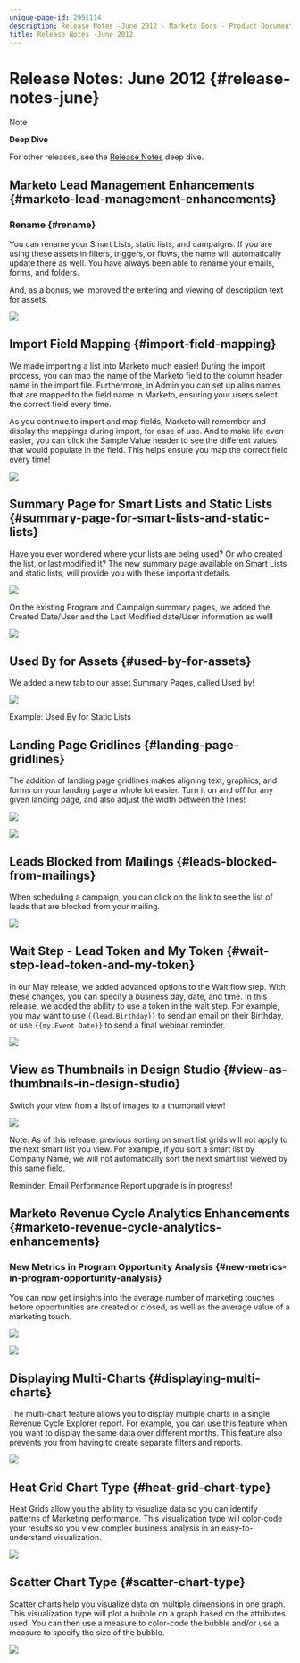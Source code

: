```yaml
---
unique-page-id: 2951114
description: Release Notes -June 2012 - Marketo Docs - Product Documentation
title: Release Notes -June 2012
---
```


# Release Notes: June 2012 {#release-notes-june}

>[!NOTE]
>
>**Deep Dive**
>
>For other releases, see the [Release Notes](http://docs.marketo.com/display/docs/release+notes) deep dive.

## Marketo Lead Management Enhancements {#marketo-lead-management-enhancements}

### Rename {#rename}

You can rename your Smart Lists, static lists, and campaigns. If you are using these assets in filters, triggers, or flows, the name will automatically update there as well. You have always been able to rename your emails, forms, and folders.

And, as a bonus, we improved the entering and viewing of description text for assets.

![](assets/image2014-9-23-10-3a23-3a10.png)

## Import Field Mapping {#import-field-mapping}

We made importing a list into Marketo much easier! During the import process, you can map the name of the Marketo field to the column header name in the import file. Furthermore, in Admin you can set up alias names that are mapped to the field name in Marketo, ensuring your users select the correct field every time.

As you continue to import and map fields, Marketo will remember and display the mappings during import, for ease of use. And to make life even easier, you can click the Sample Value header to see the different values that would populate in the field. This helps ensure you map the correct field every time!

![](assets/image2014-9-23-10-3a23-3a27.png)

## Summary Page for Smart Lists and Static Lists {#summary-page-for-smart-lists-and-static-lists}

Have you ever wondered where your lists are being used? Or who created the list, or last modified it? The new summary page available on Smart Lists and static lists, will provide you with these important details.

![](assets/image2014-9-23-10-3a23-3a40.png)

On the existing Program and Campaign summary pages, we added the Created Date/User and the Last Modified date/User information as well!

![](assets/image2014-9-23-10-3a23-3a54.png)

## Used By for Assets {#used-by-for-assets}

We added a new tab to our asset Summary Pages, called Used by!

![](assets/image2014-9-23-10-3a24-3a5.png)

Example: Used By for Static Lists

## Landing Page Gridlines {#landing-page-gridlines}

The addition of landing page gridlines makes aligning text, graphics, and forms on your landing page a whole lot easier. Turn it on and off for any given landing page, and also adjust the width between the lines!

![](assets/image2014-9-23-10-3a24-3a19.png)

![](assets/image2014-9-23-10-3a24-3a33.png)

## Leads Blocked from Mailings {#leads-blocked-from-mailings}

When scheduling a campaign, you can click on the link to see the list of leads that are blocked from your mailing.

![](assets/image2014-9-23-10-3a24-3a51.png)

## Wait Step - Lead Token and My Token {#wait-step-lead-token-and-my-token}

In our May release, we added advanced options to the Wait flow step. With these changes, you can specify a business day, date, and time. In this release, we added the ability to use a token in the wait step. For example, you may want to use `{{lead.Birthday}}` to send an email on their Birthday, or use `{{my.Event Date}}` to send a final webinar reminder.

![](assets/image2014-9-23-10-3a25-3a57.png)

## View as Thumbnails in Design Studio {#view-as-thumbnails-in-design-studio}

Switch your view from a list of images to a thumbnail view!

![](assets/image2014-9-23-10-3a26-3a13.png)

Note: As of this release, previous sorting on smart list grids will not apply to the next smart list you view. For example, if you sort a smart list by Company Name, we will not automatically sort the next smart list viewed by this same field.  

Reminder: Email Performance Report upgrade is in progress!

## Marketo Revenue Cycle Analytics Enhancements {#marketo-revenue-cycle-analytics-enhancements}

### New Metrics in Program Opportunity Analysis  {#new-metrics-in-program-opportunity-analysis}

You can now get insights into the average number of marketing touches before opportunities are created or closed, as well as the average value of a marketing touch.

![](assets/image2014-9-23-10-3a26-3a30.png)

![](assets/image2014-9-23-10-3a26-3a41.png)

## Displaying Multi-Charts {#displaying-multi-charts}

The multi-chart feature allows you to display multiple charts in a single Revenue Cycle Explorer report. For example, you can use this feature when you want to display the same data over different months. This feature also prevents you from having to create separate filters and reports.

![](assets/image2014-9-23-10-3a27-3a41.png)

## Heat Grid Chart Type  {#heat-grid-chart-type}

Heat Grids allow you the ability to visualize data so you can identify patterns of Marketing performance. This visualization type will color-code your results so you view complex business analysis in an easy-to-understand visualization.

![](assets/image2014-9-23-10-3a28-3a21.png)

## Scatter Chart Type  {#scatter-chart-type}

Scatter charts help you visualize data on multiple dimensions in one graph. This visualization type will plot a bubble on a graph based on the attributes used. You can then use a measure to color-code the bubble and/or use a measure to specify the size of the bubble.

![](assets/image2014-9-23-10-3a29-3a7.png)

